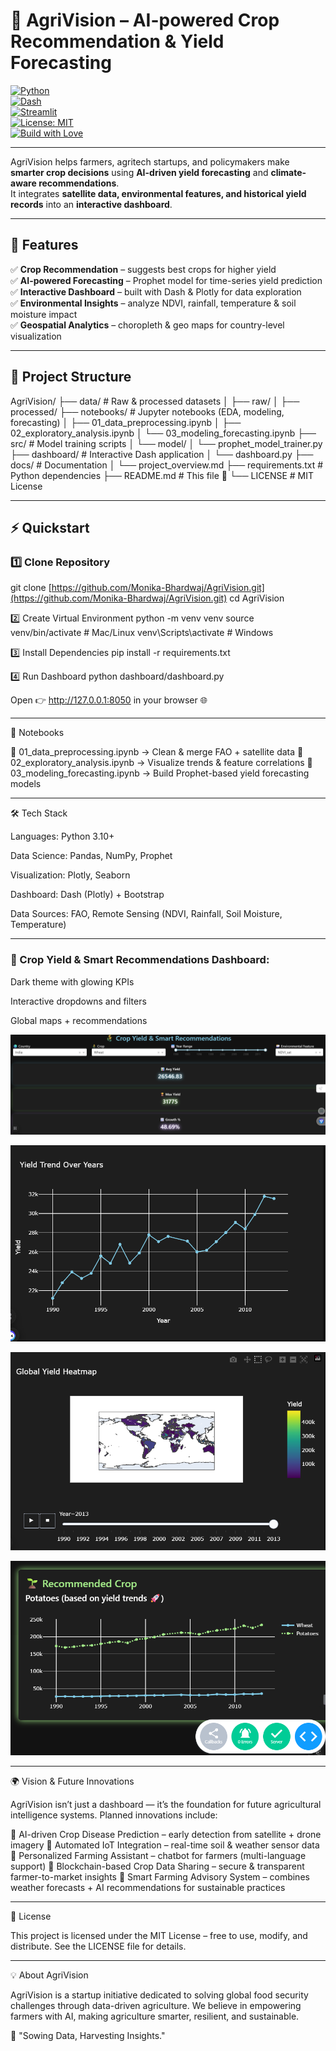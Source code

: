 # 🌾 AgriVision – AI-powered Crop Recommendation & Yield Forecasting

[![Python](https://img.shields.io/badge/Python-3.10%2B-blue.svg?logo=python)](https://www.python.org/)  
[![Dash](https://img.shields.io/badge/Dash-2.x-lightgrey.svg?logo=plotly)](https://dash.plotly.com/)  
[![Streamlit](https://img.shields.io/badge/Streamlit-1.x-ff4b4b.svg?logo=streamlit)](https://streamlit.io/)  
[![License: MIT](https://img.shields.io/badge/License-MIT-green.svg)](LICENSE)  
[![Build with Love](https://img.shields.io/badge/Built%20with-❤️-red)](#)  

---

AgriVision helps farmers, agritech startups, and policymakers make **smarter crop decisions** using **AI-driven yield forecasting** and **climate-aware recommendations**.  
It integrates **satellite data, environmental features, and historical yield records** into an **interactive dashboard**.

---

## 🚀 Features
✅ **Crop Recommendation** – suggests best crops for higher yield  
✅ **AI-powered Forecasting** – Prophet model for time-series yield prediction  
✅ **Interactive Dashboard** – built with Dash & Plotly for data exploration  
✅ **Environmental Insights** – analyze NDVI, rainfall, temperature & soil moisture impact  
✅ **Geospatial Analytics** – choropleth & geo maps for country-level visualization  

---

## 📂 Project Structure
AgriVision/
├── data/ # Raw & processed datasets
│ ├── raw/
│ ├── processed/
├── notebooks/ # Jupyter notebooks (EDA, modeling, forecasting)
│ ├── 01_data_preprocessing.ipynb
│ ├── 02_exploratory_analysis.ipynb
│ └── 03_modeling_forecasting.ipynb
├── src/ # Model training scripts
│ └── model/
│ └── prophet_model_trainer.py
├── dashboard/ # Interactive Dash application
│ └── dashboard.py
├── docs/ # Documentation
│ └── project_overview.md
├── requirements.txt # Python dependencies
├── README.md # This file 🚀
└── LICENSE # MIT License

---

## ⚡ Quickstart

### 1️⃣ Clone Repository

git clone [https://github.com/Monika-Bhardwaj/AgriVision.git](https://github.com/Monika-Bhardwaj/AgriVision.git)
cd AgriVision

2️⃣ Create Virtual Environment
python -m venv venv
source venv/bin/activate    # Mac/Linux
venv\Scripts\activate       # Windows

3️⃣ Install Dependencies
pip install -r requirements.txt

4️⃣ Run Dashboard
python dashboard/dashboard.py

Open 👉 http://127.0.0.1:8050 in your browser 🌐

---

📓 Notebooks

🔹 01_data_preprocessing.ipynb → Clean & merge FAO + satellite data
🔹 02_exploratory_analysis.ipynb → Visualize trends & feature correlations
🔹 03_modeling_forecasting.ipynb → Build Prophet-based yield forecasting models

---

🛠 Tech Stack

Languages: Python 3.10+

Data Science: Pandas, NumPy, Prophet

Visualization: Plotly, Seaborn

Dashboard: Dash (Plotly) + Bootstrap

Data Sources: FAO, Remote Sensing (NDVI, Rainfall, Soil Moisture, Temperature)

---

### 🌾 Crop Yield & Smart Recommendations Dashboard:

Dark theme with glowing KPIs

Interactive dropdowns and filters

Global maps + recommendations

![Metrics Evaluation](images/metrics.png)

![Yield Trend Over Years](images/yield_trend.png)

![Production HeatMap Animation](images/heatmap.png)

![Recommendation Model](images/recommend.png)

---

🌍 Vision & Future Innovations

AgriVision isn’t just a dashboard — it’s the foundation for future agricultural intelligence systems.
Planned innovations include:

🔮 AI-driven Crop Disease Prediction – early detection from satellite + drone imagery
🤖 Automated IoT Integration – real-time soil & weather sensor data
🌱 Personalized Farming Assistant – chatbot for farmers (multi-language support)
📡 Blockchain-based Crop Data Sharing – secure & transparent farmer-to-market insights
🚜 Smart Farming Advisory System – combines weather forecasts + AI recommendations for sustainable practices

---

📜 License

This project is licensed under the MIT License – free to use, modify, and distribute.
See the LICENSE file for details.

---

💡 About AgriVision

AgriVision is a startup initiative dedicated to solving global food security challenges through data-driven agriculture.
We believe in empowering farmers with AI, making agriculture smarter, resilient, and sustainable.

🌱 "Sowing Data, Harvesting Insights."

